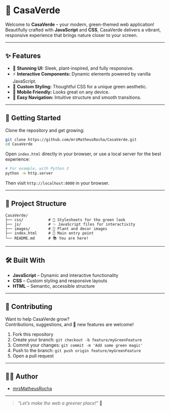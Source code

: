 # 🌿 CasaVerde

Welcome to **CasaVerde** – your modern, green-themed web application!  
Beautifully crafted with **JavaScript** and **CSS**, CasaVerde delivers a vibrant, responsive experience that brings nature closer to your screen.

---

## ✨ Features

- 🌱 **Stunning UI:** Sleek, plant-inspired, and fully responsive.
- ⚡ **Interactive Components:** Dynamic elements powered by vanilla JavaScript.
- 🎨 **Custom Styling:** Thoughtful CSS for a unique green aesthetic.
- 📱 **Mobile Friendly:** Looks great on any device.
- 🔗 **Easy Navigation:** Intuitive structure and smooth transitions.

---

## 🚀 Getting Started

Clone the repository and get growing:

```bash
git clone https://github.com/mrsMatheusRocha/CasaVerde.git
cd CasaVerde
```

Open `index.html` directly in your browser, or use a local server for the best experience:

```bash
# For example, with Python 3
python -m http.server
```

Then visit `http://localhost:8000` in your browser.

---

## 📁 Project Structure

```
CasaVerde/
├── css/           # 🌿 Stylesheets for the green look
├── js/            # ✨ JavaScript files for interactivity
├── images/        # 📸 Plant and decor images
├── index.html     # 🏡 Main entry point
└── README.md      # 📚 You are here!
```

---

## 🛠️ Built With

- **JavaScript** – Dynamic and interactive functionality
- **CSS** – Custom styling and responsive layouts
- **HTML** – Semantic, accessible structure

---

## 🤝 Contributing

Want to help CasaVerde grow?  
Contributions, suggestions, and 🌵 new features are welcome!

1. Fork this repository
2. Create your branch: `git checkout -b feature/myGreenFeature`
3. Commit your changes: `git commit -m 'Add some green magic'`
4. Push to the branch: `git push origin feature/myGreenFeature`
5. Open a pull request

---

## 👨‍💻 Author

- [mrsMatheusRocha](https://github.com/mrsMatheusRocha)

---

> _“Let’s make the web a greener place!”_ 🌿
